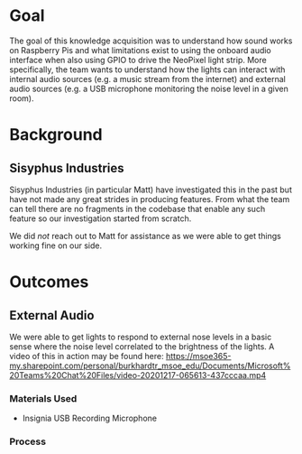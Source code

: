 # Goal
The goal of this knowledge acquisition was to understand how sound works on Raspberry Pis and what limitations exist to using the onboard audio interface when also using GPIO to drive the NeoPixel light strip. More specifically, the team wants to understand how the lights can interact with internal audio sources (e.g. a music stream from the internet) and external audio sources (e.g. a USB microphone monitoring the noise level in a given room).

# Background

## Sisyphus Industries
Sisyphus Industries (in particular Matt) have investigated this in the past but have not made any great strides in producing features. From what the team can tell there are no fragments in the codebase that enable any such feature so our investigation started from scratch.

We did _not_ reach out to Matt for assistance as we were able to get things working fine on our side.

# Outcomes

## External Audio

We were able to get lights to respond to external nose levels in a basic sense where the noise level correlated to the brightness of the lights. A video of this in action may be found here: https://msoe365-my.sharepoint.com/personal/burkhardtr_msoe_edu/Documents/Microsoft%20Teams%20Chat%20Files/video-20201217-065613-437cccaa.mp4

### Materials Used
* Insignia USB Recording Microphone

### Process

